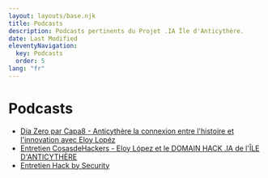 ```yaml
---
layout: layouts/base.njk
title: Podcasts
description: Podcasts pertinents du Projet .IA Île d'Anticythère.
date: Last Modified
eleventyNavigation:
  key: Podcasts
  order: 5
lang: "fr"
---
```

# Podcasts

- [Día Zero par Capa8 - Anticythère la connexion entre l'histoire et l'innovation avec Eloy Lopéz](https://open.spotify.com/episode/4xM1ANXTokj1RdTU9QmIFB?go=1&sp_cid=66afdca16c3716c81e696097aeb7df6b&utm_source=embed_player_p&utm_medium=desktop&nd=1&dlsi=8b3675c242d54d2b)
- [Entretien CosasdeHackers - Eloy López et le DOMAIN HACK .IA de l'ÎLE D'ANTICYTHÈRE](https://www.youtube.com/live/AriKIdJTeak?si=g1KsUQkfZrWh2DoS)
- [Entretien Hack by Security](https://www.hackbysecurity.com/blog/entrevista-a-eloy-lopez)
